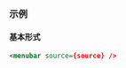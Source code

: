 ### 示例
#### 基本形式

<div class="m-example" id="j-example1"></div>

```xml
<menubar source={source} />
```
